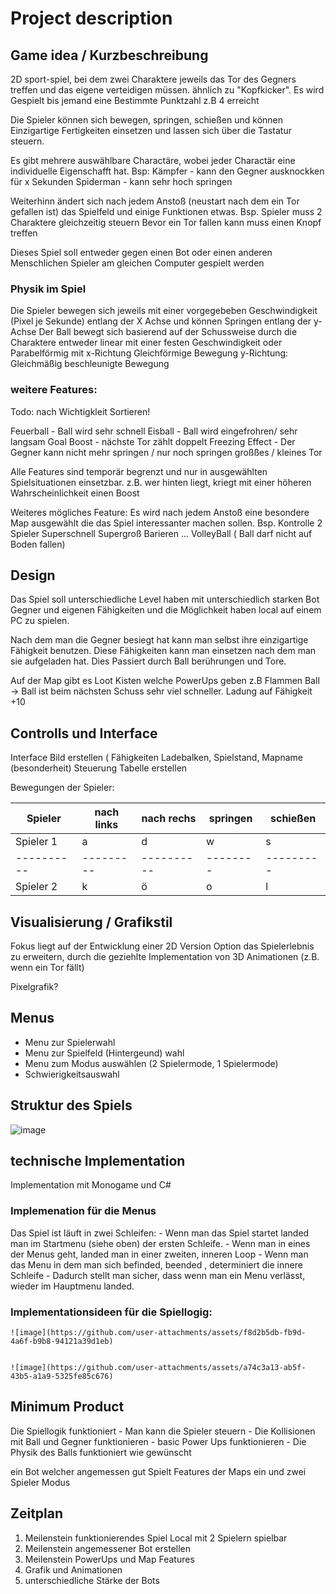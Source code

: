 # Project description #

## Game idea / Kurzbeschreibung ## 

2D sport-spiel, bei dem zwei Charaktere jeweils das Tor des Gegners treffen und das eigene verteidigen müssen.
ähnlich zu "Kopfkicker". Es wird Gespielt bis jemand eine Bestimmte Punktzahl z.B 4 erreicht

Die Spieler können sich bewegen, springen, schießen und können Einzigartige Fertigkeiten einsetzen und lassen sich über die Tastatur steuern.


Es gibt mehrere auswählbare Charactäre, wobei jeder Charactär eine individuelle Eigenschafft hat.
    Bsp: 
    Kämpfer   - kann den Gegner ausknockken für x Sekunden
    Spiderman - kann sehr hoch springen

Weiterhinn ändert sich nach jedem Anstoß (neustart nach dem ein Tor gefallen ist) das Spielfeld und einige Funktionen etwas.
    Bsp.
    Spieler muss 2 Charaktere gleichzeitig steuern
    Bevor ein Tor fallen kann muss einen Knopf treffen

Dieses Spiel soll entweder gegen einen Bot oder einen anderen Menschlichen Spieler am gleichen Computer gespielt werden

### Physik im Spiel ###

Die Spieler bewegen sich jeweils mit einer vorgegebeben Geschwindigkeit (Pixel je Sekunde) entlang der X Achse und können Springen entlang der y-Achse
Der Ball bewegt sich basierend auf der Schussweise durch die Charaktere entweder linear mit einer festen Geschwindigkeit oder Parabelförmig mit
     x-Richtung    Gleichförmige Bewegung
     y-Richtung:   Gleichmäßig beschleunigte Bewegung 
    



### weitere Features: ###

Todo: nach Wichtigkleit Sortieren!


Feuerball - Ball wird sehr schnell
Eisball   - Ball wird eingefrohren/ sehr langsam
Goal Boost - nächste Tor zählt doppelt
Freezing Effect - Der Gegner kann nicht mehr springen / nur noch springen 
großßes / kleines Tor

Alle Features sind temporär begrenzt und nur in ausgewählten Spielsituationen einsetzbar.
z.B. wer hinten liegt, kriegt mit einer höheren Wahrscheinlichkeit einen Boost

Weiteres mögliches Feature:
Es wird nach jedem Anstoß eine besondere Map ausgewählt die das Spiel interessanter machen sollen.
    Bsp.
    Kontrolle 2 Spieler 
    Superschnell
    Supergroß
    Barieren ...
    VolleyBall ( Ball darf nicht auf Boden fallen)

## Design ##

Das Spiel soll unterschiedliche Level haben mit unterschiedlich starken Bot Gegner und eigenen Fähigkeiten und die Möglichkeit haben local auf einem 
PC zu spielen.

Nach dem man die Gegner besiegt hat kann man selbst ihre einzigartige Fähigkeit benutzen. Diese Fähigkeiten kann man einsetzen nach dem man sie aufgeladen hat.
Dies Passiert durch Ball berührungen und Tore. 

Auf der Map gibt es Loot Kisten welche PowerUps geben 
    z.B 
    Flammen Ball -> Ball ist beim nächsten Schuss sehr viel schneller. 
    Ladung auf Fähigkeit +10

## Controlls und Interface ##

Interface Bild erstellen ( Fähigkeiten Ladebalken, Spielstand, Mapname (besonderheit)
Steuerung Tabelle erstellen 

Bewegungen der Spieler:

 Spieler    | nach links | nach rechs | springen | schießen 
----------- |  --------  | ---------- | -------- | --------             
Spieler 1   |      a     |  d         |    w     |  s
----------  | ---------  | ---------- | -------- | ---------
Spieler 2   |  k         |  ö         |   o      | l

## Visualisierung / Grafikstil ##

Fokus liegt auf der Entwicklung einer 2D Version
Option das Spielerlebnis zu erweitern, durch die geziehlte Implementation von 3D Animationen (z.B. wenn ein Tor fällt)

Pixelgrafik? 


## Menus ##
  - Menu zur Spielerwahl
  - Menu zur Spielfeld (Hintergeund) wahl
  - Menu zum Modus auswählen (2 Spielermode, 1 Spielermode)
  - Schwierigkeitsauswahl


## Struktur des Spiels ###


![image](https://github.com/user-attachments/assets/706e053d-5354-4cd1-9732-9eba8be530cb)




## technische Implementation ## 

Implementation mit Monogame und C#


### Implemenation für die Menus ###

Das Spiel ist läuft in zwei Schleifen:
    - Wenn man das Spiel startet landed man im Startmenu (siehe oben) der ersten Schleife.
    - Wenn man in eines der Menus geht, landed man in einer zweiten, inneren Loop
    - Wenn man das Menu in dem man sich befinded, beended , determiniert die innere Schleife
    - Dadurch stellt man sicher, dass wenn man ein Menu verlässt, wieder im Hauptmenu landed.


### Implementationsideen für die Spiellogig:
    
    ![image](https://github.com/user-attachments/assets/f8d2b5db-fb9d-4a6f-b9b8-94121a39d1eb)


    ![image](https://github.com/user-attachments/assets/a74c3a13-ab5f-43b5-a1a9-5325fe85c676)



## Minimum Product ##

Die Spiellogik funktioniert
    - Man kann die Spieler steuern
    - Die Kollisionen mit Ball und Gegner funktionieren
    - basic Power Ups funktionieren
    - Die Physik des Balls funktioniert wie gewünscht
    
ein Bot welcher angemessen gut Spielt 
Features der Maps
ein und zwei Spieler Modus



## Zeitplan ##

1. Meilenstein funktionierendes Spiel Local mit 2 Spielern spielbar
2. Meilenstein angemessener Bot erstellen
3. Meilenstein PowerUps und Map Features
4. Grafik und Animationen
5. unterschiedliche Stärke der Bots 
  


